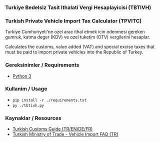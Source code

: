 ### Turkiye Bedelsiz Tasit Ithalati Vergi Hesaplayicisi (TBTIVH)
### Turkish Private Vehicle Import Tax Calculator (TPVITC)
Turkiye Cumhuriyeti'ne ozel arac ithal etmek icin odenmesi gereken gumruk, katma deger (KDV) ve ozel tuketim (OTV) vergilerini hesaplar.

Calculates the customs, value added (VAT) and special excise taxes that must be paid to import private vehicles into the Republic of Turkey.

### Gereksinimler / Requirements
- [Python 3](https://www.python.org/downloads/)

### Kullanim / Usage
- `pip install -r ./requirements.txt`
- `py ./tbtivh.py`

### Kaynaklar / Resources
- [Turkish Customs Guide (TR/EN/DE/FR)](https://gumrukrehberi.gov.tr/kategori/bireysel-slemler/bedelsiz-thal-edilen-tasit-rehberi)
- [Turkish Ministry of Trade - Vehicle Import FAQ (TR)](https://ticaret.gov.tr/gumruk-islemleri/sikca-sorulan-sorular/bireysel/bedelsiz-nakil-vasitasi-ithali)